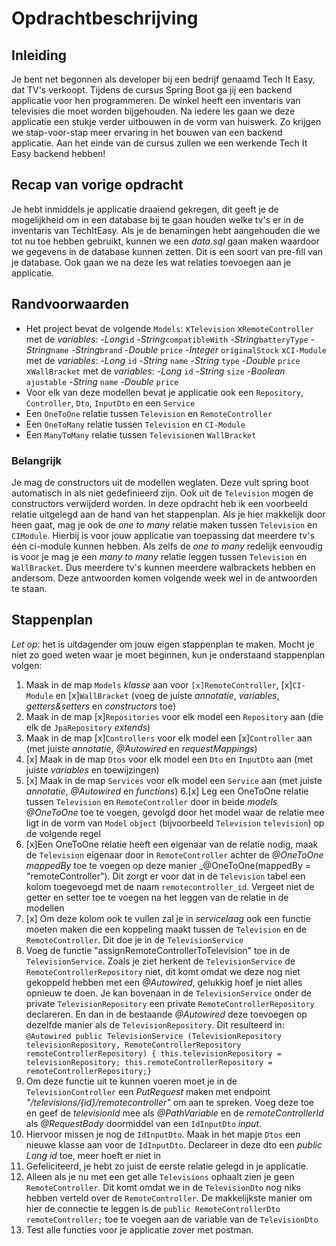 # Opdrachtbeschrijving

## Inleiding

Je bent net begonnen als developer bij een bedrijf genaamd Tech It Easy, dat TV's verkoopt. Tijdens de cursus Spring Boot ga jij een backend applicatie voor hen programmeren. De winkel heeft een inventaris van televisies die moet worden bijgehouden. Na iedere les gaan we deze applicatie een stukje verder uitbouwen in de vorm van huiswerk. Zo krijgen we stap-voor-stap meer ervaring in het bouwen van een backend applicatie. Aan het einde van de cursus zullen we een werkende Tech It Easy backend hebben!

## Recap van vorige opdracht

Je hebt inmiddels je applicatie draaiend gekregen, dit geeft je de mogelijkheid om in een database bij te gaan houden welke tv's er in de inventaris van TechItEasy. Als je de benamingen hebt aangehouden die we tot nu toe hebben gebruikt, kunnen we een _data.sql_ gaan maken waardoor we gegevens in de database kunnen zetten. Dit is een soort van pre-fill van je database. Ook gaan we na deze les wat relaties toevoegen aan je applicatie. 

## Randvoorwaarden

- Het project bevat de volgende `Models`:
  x`Television`
  x`RemoteController` met de _variables_: 
    -_Long_`id`
    -_String_`compatibleWith`
    -_String_`batteryType`
    -_String_`name`
    -_String_`brand`
    -_Double_ `price`
    -_Integer_ `originalStock`
  x`CI-Module` met de _variables_:
    -_Long_ `id`
    -_String_ `name`
    -_String_ `type`
    -_Double_ `price`
  x`WallBracket` met de _variables_:
    -_Long_ `id`
    -_String_ `size`
    -_Boolean_ `ajustable`
    -_String_ `name`
    -_Double_ `price`
- Voor elk van deze modellen bevat je applicatie ook een `Repository`, `Controller`, `Dto`, `InputDto` en een `Service`
- Een `OneToOne` relatie tussen `Television` en `RemoteController`
- Een `OneToMany` relatie tussen `Television` en `CI-Module`
- Een `ManyToMany` relatie tussen `Television`en `WallBracket`

### Belangrijk
Je mag de constructors uit de modellen weglaten. Deze vult spring boot automatisch in als niet gedefinieerd zijn. Ook uit de `Television` mogen de constructors verwijderd worden.
In deze opdracht heb ik een voorbeeld relatie uitgelegd aan de hand van het stappenplan. Als je hier makkelijk door heen gaat, mag je ook de _one to many_ relatie maken tussen `Television` en `CIModule`. Hierbij is voor jouw applicatie van toepassing dat meerdere tv's één ci-module kunnen hebben. 
Als zelfs de _one to many_ redelijk eenvoudig is voor je mag je een _many to many_ relatie leggen tussen `Television` en `WallBracket`. Dus meerdere tv's kunnen meerdere walbrackets hebben en andersom. Deze antwoorden komen volgende week wel in de antwoorden te staan.

## Stappenplan
_Let op_: het is uitdagender om jouw eigen stappenplan te maken. Mocht je niet zo goed weten waar je moet beginnen, kun je onderstaand stappenplan volgen:
1. Maak in de map `Models` _klasse_ aan voor `[x]RemoteController`, [x]`CI-Module` en [x]`WallBracket` (voeg de juiste _annotatie_, _variables_, _getters&setters_ en _constructors_ toe)
2. Maak in de map [x]`Repositories` voor elk model een `Repository` aan (die elk de `JpaRepository` _extends_)
3. Maak in de map [x]`Controllers` voor elk model een [x]`Controller` aan (met juiste _annotatie_, _@Autowired_ en _requestMappings_)
4. [x] Maak in de map `Dtos` voor elk model een `Dto` en `InputDto` aan (met juiste _variables_ en toewijzingen)
5. [x] Maak in de map `Services` voor elk model een `Service` aan (met juiste _annotatie_, _@Autowired_ en _functions_)
6.[x] Leg een OneToOne relatie tussen `Television` en `RemoteController` door in beide _models_ _@OneToOne_ toe te voegen, gevolgd door het model waar de relatie mee ligt in de vorm van `Model` `object` (bijvoorbeeld `Television` `television`) op de volgende regel
7. [x]Een OneToOne relatie heeft een eigenaar van de relatie nodig, maak de `Television` eigenaar door in `RemoteController` achter de _@OneToOne_ _mappedBy_ toe te voegen op deze manier _@OneToOne(mappedBy = "remoteController"). Dit zorgt er voor dat in de `Television` tabel een kolom toegevoegd met de naam `remotecontroller_id`. Vergeet niet de getter en setter toe te voegen na het leggen van de relatie in de modellen
8. [x] Om deze kolom ook te vullen zal je in _servicelaag_ ook een functie moeten maken die een koppeling maakt tussen de `Television` en de `RemoteController`. Dit doe je in de `TelevisionService` 
9. Voeg de functie "assignRemoteControllerToTelevision" toe in de `TelevisionService`. Zoals je ziet herkent de `TelevisionService` de `RemoteControllerRepository` niet, dit komt omdat we deze nog niet gekoppeld hebben met een _@Autowired_, gelukkig hoef je niet alles opnieuw te doen. Je kan bovenaan in de `TelevisionService` onder de private `TelevisionRepository` een private `RemoteControllerRepository` declareren. En dan in de bestaande _@Autowired_ deze toevoegen op dezelfde manier als de `TelevisionRepository`. Dit resulteerd in: 
`@Autowired
 public TelevisionService (TelevisionRepository televisionRepository, RemoteControllerRepository remoteControllerRepository) {
 this.televisionRepository = televisionRepository;
 this.remoteControllerRepository = remoteControllerRepository;}`
10. Om deze functie uit te kunnen voeren moet je in de `TelevisionController` een _PutRequest_ maken met endpoint _"/televisions/{id}/remotecontroller"_ om aan te spreken. Voeg deze toe en geef de _televisionId_ mee als _@PathVariable_ en de _remoteControllerId_ als _@RequestBody_ doormiddel van een `IdInputDto` _input_.  
11. Hiervoor missen je nog de `IdInputDto`. Maak in het mapje `Dtos` een nieuwe klasse aan voor de `IdInputDto`. Declareer in deze dto een _public Long id_ toe, meer hoeft er niet in
12. Gefeliciteerd, je hebt zo juist de eerste relatie gelegd in je applicatie.
13. Alleen als je nu met een get alle `Televisions` ophaalt zien je geen `RemoteController`. Dit komt omdat we in de `TelevisionDto` nog niks hebben verteld over de `RemoteController`. 
De makkelijkste manier om hier de connectie te leggen is de `public RemoteControllerDto remoteController;` toe te voegen aan de variable van de `TelevisionDto` 
14. Test alle functies voor je applicatie zover met postman.
